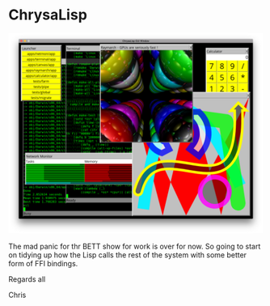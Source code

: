 # ChrysaLisp

![](./screen_shot.png)

The mad panic for thr BETT show for work is over for now. So going to start on
tidying up how the Lisp calls the rest of the system with some better form of
FFI bindings.

Regards all

Chris
